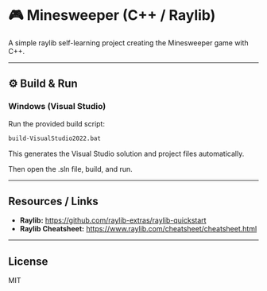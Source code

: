 # 🎮 Minesweeper (C++ / Raylib)
A simple raylib self-learning project creating the Minesweeper game with C++.

---

## ⚙️ Build & Run

### Windows (Visual Studio)
Run the provided build script:
```bash
build-VisualStudio2022.bat 
```
This generates the Visual Studio solution and project files automatically.

Then open the .sln file, build, and run.

---

## Resources / Links

* **Raylib:** https://github.com/raylib-extras/raylib-quickstart
* **Raylib Cheatsheet:** https://www.raylib.com/cheatsheet/cheatsheet.html

---

## License

MIT
